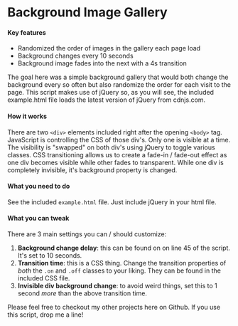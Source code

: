 # Background Image Gallery

#### Key features
* Randomized the order of images in the gallery each page load
* Background changes every 10 seconds
* Background image fades into the next with a 4s transition

The goal here was a simple background gallery that would both change the background every so often but also randomize the order for each visit to the page. This script makes use of jQuery so, as you will see, the included example.html file loads the latest version of jQuery from cdnjs.com.

#### How it works
There are two `<div>` elements included right after the opening `<body>` tag. JavaScript is controlling the CSS of those div's. Only one is visible at a time. The visibility is "swapped" on both div's using jQuery to toggle various classes. CSS transitioning allows us to create a fade-in / fade-out effect as one div becomes visible while other fades to transparent. While one div is completely invisible, it's background property is changed.

#### What you need to do
See the included `example.html` file. Just include jQuery in your html file.

#### What you can tweak
There are 3 main settings you can / should customize:<br>
1. **Background change delay**: this can be found on on line 45 of the script. It's set to 10 seconds.<br>
2. **Transition time**: this is a CSS thing. Change the transition properties of *both* the `.on` and `.off` classes to your liking. They can be found in the included CSS file.<br>
3. **Invisible div background change**: to avoid weird things, set this to 1 second *more* than the above transition time.

Please feel free to checkout my other projects here on Github. If you use this script, drop me a line!
